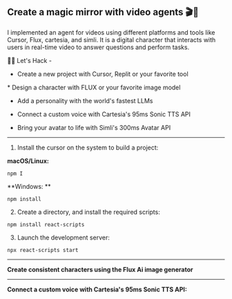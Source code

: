 ## ​Create a magic mirror with video agents 🎬🧠


I implemented an agent for videos using different platforms and tools like Cursor, Flux, cartesia, and simli. It is a digital character that interacts with users in real-time video to answer questions and perform tasks.

👩‍💻 Let's Hack -

* ​Create a new project with Cursor, Replit or your favorite tool

​* Design a character with FLUX or your favorite image model

* ​Add a personality with the world's fastest LLMs

* ​Connect a custom voice with Cartesia's 95ms Sonic TTS API

* ​Bring your avatar to life with Simli's 300ms Avatar API


------------------------------------------------------------------------------------------------------------------------------------------------------------------

1. Install the cursor on the system to build a project:

**macOS/Linux:**

```
npm I
```

**Windows: **

```
npm install
```

2. Create a directory, and install the required scripts:

```
npm install react-scripts
```

3. Launch the development server:

```
npx react-scripts start
```

------------------------------------------------------------------------------------------------------------------------------------------------------------------

**Create consistent characters using the Flux Ai image generator**

------------------------------------------------------------------------------------------------------------------------------------------------------------------

**Connect a custom voice with Cartesia's 95ms Sonic TTS API:**


   
